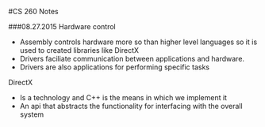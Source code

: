 #CS 260 Notes

###08.27.2015
Hardware control
- Assembly controls hardware more so than higher level languages so it is used to created libraries like DirectX
- Drivers faciliate communication between applications and hardware.
- Drivers are also applications for performing specific tasks

DirectX
- Is a technology and C++ is the means in which we implement it
- An api that abstracts the functionality for interfacing with the overall system
